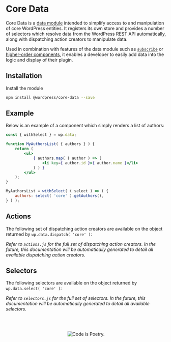 # Core Data

Core Data is a [data module](../data) intended to simplify access to and manipulation of core WordPress entities. It registers its own store and provides a number of selectors which resolve data from the WordPress REST API automatically, along with dispatching action creators to manipulate data.

Used in combination with features of the data module such as [`subscribe`](https://github.com/WordPress/gutenberg/tree/master/packages/data#subscribe-function) or [higher-order components](https://github.com/WordPress/gutenberg/tree/master/packages/data#higher-order-components), it enables a developer to easily add data into the logic and display of their plugin.

## Installation

Install the module

```bash
npm install @wordpress/core-data --save
```

## Example

Below is an example of a component which simply renders a list of authors:

```jsx
const { withSelect } = wp.data;

function MyAuthorsList( { authors } ) {
	return (
		<ul>
			{ authors.map( ( author ) => (
				<li key={ author.id }>{ author.name }</li>
			) ) }
		</ul>
	);
}

MyAuthorsList = withSelect( ( select ) => ( {
	authors: select( 'core' ).getAuthors(),
} ) );
```

## Actions

The following set of dispatching action creators are available on the object returned by `wp.data.dispatch( 'core' )`:

_Refer to `actions.js` for the full set of dispatching action creators. In the future, this documentation will be automatically generated to detail all available dispatching action creators._

## Selectors

The following selectors are available on the object returned by `wp.data.select( 'core' )`:

_Refer to `selectors.js` for the full set of selectors. In the future, this documentation will be automatically generated to detail all available selectors._

<br/><br/><p align="center"><img src="https://s.w.org/style/images/codeispoetry.png?1" alt="Code is Poetry." /></p>
